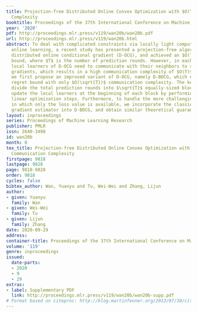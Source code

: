 ```yaml
---
title: Projection-free Distributed Online Convex Optimization with $O(\sqrtT)$ Communication
  Complexity
booktitle: Proceedings of the 37th International Conference on Machine Learning
year: '2020'
pdf: http://proceedings.mlr.press/v119/wan20b/wan20b.pdf
url: http://proceedings.mlr.press/v119/wan20b.html
abstract: To deal with complicated constraints via locally light computations in distributed
  online learning, a recent study has presented a projection-free algorithm called
  distributed online conditional gradient (D-OCG), and achieved an $O(T^{3/4})$ regret
  bound, where $T$ is the number of prediction rounds. However, in each round, the
  local learners of D-OCG need to communicate with their neighbors to share the local
  gradients, which results in a high communication complexity of $O(T)$. In this paper,
  we first propose an improved variant of D-OCG, namely D-BOCG, which enjoys an $O(T^{3/4})$
  regret bound with only $O(\sqrt{T})$ communication complexity. The key idea is to
  divide the total prediction rounds into $\sqrt{T}$ equally-sized blocks, and only
  update the local learners at the beginning of each block by performing iterative
  linear optimization steps. Furthermore, to handle the more challenging bandit setting,
  in which only the loss value is available, we incorporate the classical one-point
  gradient estimator into D-BOCG, and obtain similar theoretical guarantees.
layout: inproceedings
series: Proceedings of Machine Learning Research
publisher: PMLR
issn: 2640-3498
id: wan20b
month: 0
tex_title: Projection-free Distributed Online Convex Optimization with $O(\sqrt{T})$
  Communication Complexity
firstpage: 9818
lastpage: 9828
page: 9818-9828
order: 9818
cycles: false
bibtex_author: Wan, Yuanyu and Tu, Wei-Wei and Zhang, Lijun
author:
- given: Yuanyu
  family: Wan
- given: Wei-Wei
  family: Tu
- given: Lijun
  family: Zhang
date: 2020-09-29
address: 
container-title: Proceedings of the 37th International Conference on Machine Learning
volume: '119'
genre: inproceedings
issued:
  date-parts:
  - 2020
  - 9
  - 29
extras:
- label: Supplementary PDF
  link: http://proceedings.mlr.press/v119/wan20b/wan20b-supp.pdf
# Format based on citeproc: http://blog.martinfenner.org/2013/07/30/citeproc-yaml-for-bibliographies/
---
```

